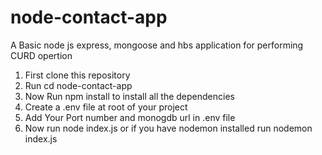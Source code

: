# node-contact-app
A Basic node js express, mongoose and hbs application for performing CURD opertion
1. First clone this repository
2. Run cd node-contact-app
3. Now Run npm install to install all the dependencies
4. Create a .env file at root of your project
5. Add Your Port number and monogdb url in .env file
4. Now run node index.js or if you have nodemon installed run nodemon index.js  
